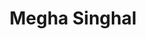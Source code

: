 ---
layout: person
permalink: /megha-singhal
title: Megha Singhal
position: Research Technologist
image: megha.jpg
email: singha28@msu.edu
phone: (517) 353-6767 
---